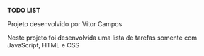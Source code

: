 __TODO LIST__

Projeto desenvolvido por Vitor Campos

Neste projeto foi desenvolvida uma lista de tarefas somente com JavaScript, HTML e CSS